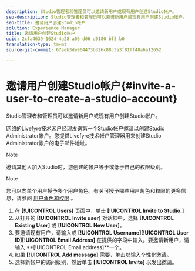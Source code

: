 ```yaml
---
description: Studio管理者和管理员可以邀请新用户或现有用户创建Studio帐户。
seo-description: Studio管理者和管理员可以邀请新用户或现有用户创建Studio帐户。
seo-title: 邀请用户创建Studio帐户
solution: Experience Manager
title: 邀请用户创建Studio帐户
uuid: 2cfa4639-1624-4a28-a06 d06 d0180 bf3 b0
translation-type: tm+mt
source-git-commit: 67aeb3de964473b326c88c3a3f81ff48a6a12652

---
```



# 邀请用户创建Studio帐户{#invite-a-user-to-create-a-studio-account}

Studio管理者和管理员可以邀请新用户或现有用户创建Studio帐户。

网络的Livefyre技术客户经理发送第一个Studio帐户邀请以创建Studio Administrator帐户。您提供Livefyre技术帐户管理器用来创建Studio Administrator帐户的电子邮件地址。

>[!NOTE]
>
>邀请其他人加入Studio时，您创建的帐户等于或低于自己的权限级别。

>[!NOTE]
>
>您可以向单个用户授予多个用户角色。有关可授予哪些用户角色和权限的更多信息，请参阅 [用户角色和权限](../c-users-creating-accounts-with-studio-access/c-user-types.md#c_user_types) 。

1. 在 **[!UICONTROL Users]** 页面中，单击 **[!UICONTROL Invite to Studio.]**
1. 从打开的 **[!UICONTROL Invite user]** 对话框中，选择 **[!UICONTROL Existing User]** 或 **[!UICONTROL New User]**。
1. 要邀请现有用户，请输入或 **[!UICONTROL Username]****[!UICONTROL User ID]****[!UICONTROL Email Address]** 在提供的字段中输入。要邀请新用户，请输入 **[!UICONTROL Email address]**一个。
1. 如果 **[!UICONTROL Add message]** 需要，单击以输入个性化邀请。
1. 选择新帐户的访问级别，然后单击 **[!UICONTROL Invite]** 以发出邀请。
